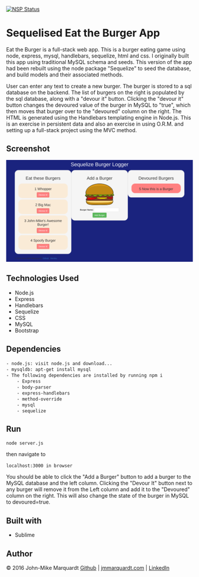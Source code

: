 [![NSP Status](https://nodesecurity.io/orgs/codemarq/projects/296975d2-0cad-4c33-a298-9f54496aae5f/badge)](https://nodesecurity.io/orgs/codemarq/projects/296975d2-0cad-4c33-a298-9f54496aae5f)

# Sequelised Eat the Burger App

Eat the Burger is a full-stack web app. This is a burger eating game using node, express, mysql, handlebars, sequelize, html and css. I originally built this app using traditional MySQL schema and seeds.  This version of the app had been rebuilt using the node package "Sequelize" to seed the database, and build models and their associated methods. 

User can enter any text to create a new burger.  The burger is stored to a sql database on the backend.  The list of burgers on the right is populated by the sql database, along with a "devour it" button.  Clicking the "devour it" button changes the devoured value of the burger in MySQL to "true", which then moves that burger over to the "devoured" column on the right.  The HTML is generated using the Handlebars templating engine in Node.js.  This is an exercise in persistent data and also an exercise in using O.R.M. and setting up a full-stack project using the MVC method. 

## Screenshot

![ScreenShot](/public/assets/img/screenshot.png)

## Technologies Used
- Node.js
- Express
- Handlebars
- Sequelize
- CSS
- MySQL
- Bootstrap


## Dependencies

```
- node.js: visit node.js and download...
- mysqldb: apt-get install mysql
- The following dependencies are installed by running npm i
	- Express
	- body-parser
	- express-handlebars
	- method-override
	- mysql
	- sequelize
```


## Run
```
node server.js
```

then navigate to 
```
localhost:3000 in browser
```

You should be able to click the "Add a Burger" button to add a burger to the MySQL database and the left column.  Clicking the "Devour It" button next to any burger will remove it from the Left column and add it to the "Devoured" column on the right.  This will also change the state of the burger in MySQL to devoured=true.


## Built with
- Sublime


## Author
&copy; 2016 John-Mike Marquardt [Github](https://github.com/codemarq) | [jmmarquardt.com](https://jmmarquardt.com) | [LinkedIn](https://www.linkedin.com/in/jmmarquardt)
